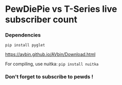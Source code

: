 # PewDiePie vs T-Series live subscriber count

### Dependencies
`pip install pyglet`

https://avbin.github.io/AVbin/Download.html

For compiling, use nuitka:
`pip install nuitka`

### Don't forget to subscribe to pewds !
